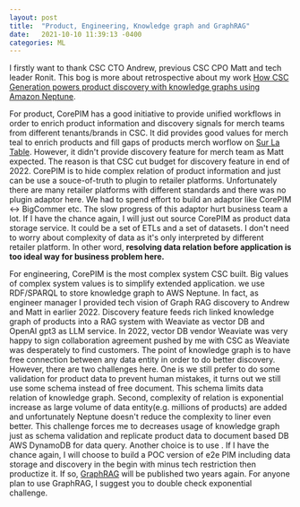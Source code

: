 ```yaml
---
layout: post
title:  "Product, Engineering, Knowledge graph and GraphRAG"
date:   2021-10-10 11:39:13 -0400
categories: ML
---
```


I firstly want to thank CSC CTO Andrew, previous CSC CPO Matt and tech leader Ronit. This bog is more about retrospective about my work [How CSC Generation powers product discovery with knowledge graphs using Amazon Neptune](https://aws.amazon.com/blogs/database/how-csc-generation-powers-product-discovery-with-knowledge-graphs-using-amazon-neptune/).

For product, CorePIM has a good initiative to provide unified workflows in order to enrich product information and discovery signals for merch teams from different tenants/brands in CSC. It did provides good values for merch teal to enrich products and fill gaps of products merch worflow on [Sur La Table](https://www.surlatable.com/). However, it didn't provide discovery feature for merch team as Matt expected. The reason is that CSC cut budget for discovery feature in end of 2022. CorePIM is to hide complex relation of product information and just can be use a souce-of-truth to plugin to retailer platforms. Unfortunately there are many retailer platforms with different standards and there was no plugin adaptor here. We had to spend effort to build an adaptor like CorePIM <-> BigCommer etc. The slow progress of this adaptor hurt business team a lot. If I have the chance again, I will just out source CorePIM as product data storage service. It could be a set of ETLs and a set of datasets. I don't need to worry about complexity of data as it's only interpreted by different retailer platform. In other word, **resolving data relation before application is too ideal way for business problem here.**

For engineering, CorePIM is the most complex system CSC built. Big values of complex system values is to simplify extended application. we use RDF/SPARQL to store knowledge graph to AWS Neptune. In fact, as engineer manager I provided tech vision of Graph RAG discovery to Andrew and Matt in earlier 2022. Discovery feature feeds rich linked knowledge graph of products into a RAG system with Weaviate as vector DB and OpenAI gpt3 as LLM service. In 2022, vector DB vendor Weaviate was very happy to sign collaboration agreement pushed by me with CSC as Weaviate was desperately to find customers. The point of knowledge graph is to have free connection between any data entity in order to do better discovery. However, there are two challenges here. One is we still prefer to do some validation for product data to prevent human mistakes, it turns out we still use some schema instead of free document. This schema limits data relation of knowledge graph. Second, complexity of relation is exponential increase as large volume of data entity(e.g. millions of products) are added and unfortunately Neptune doesn't reduce the complexity to liner even better. This challenge forces me to decreases usage of knowledge graph just as schema validation and replicate product data to document based DB AWS DynamoDB for data query. Another choice is to use . If I have the chance again, I will choose to build a POC version of e2e PIM including data storage and discovery in the begin with minus tech restriction then productize it. If so, [GraphRAG](https://aws.amazon.com/blogs/database/introducing-the-graphrag-toolkit/) will be published two years again. For anyone plan to use GraphRAG, I suggest you to double check exponential challenge.



[my Resume]: https://bobbercheng.github.io/blog/resume/2024/04/07/Bobber-Resume.html
[my Github]: https://github.com/bobbercheng
[my Linkedin]: https://www.linkedin.com/in/bobbercheng/
[my Kaggle]:   https://www.kaggle.com/bobber
[my Huggingface]: https://huggingface.co/bobber
[My twitter]: https://twitter.com/bobbercheng
